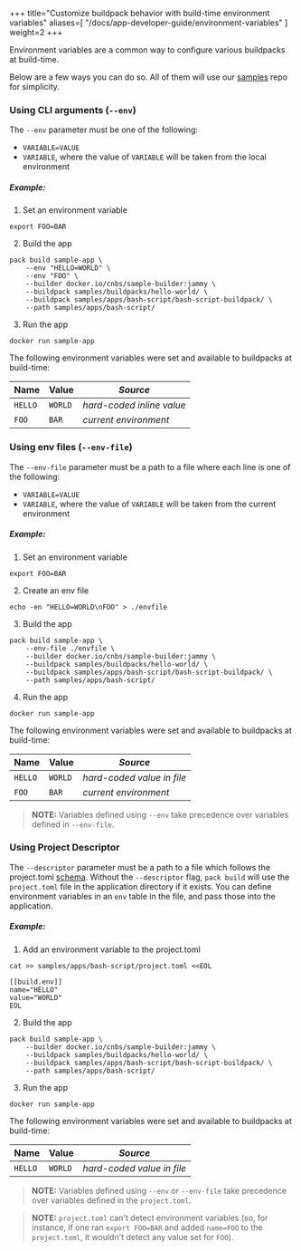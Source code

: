 
+++
title="Customize buildpack behavior with build-time environment variables"
aliases=[
  "/docs/app-developer-guide/environment-variables"
]
weight=2
+++

Environment variables are a common way to configure various buildpacks at build-time.

<!--more-->

Below are a few ways you can do so. All of them will use our [samples] repo for simplicity.

### Using CLI arguments (`--env`)

The `--env` parameter must be one of the following:

- `VARIABLE=VALUE`
- `VARIABLE`, where the value of `VARIABLE` will be taken from the local environment

##### Example:

1. Set an environment variable
```
export FOO=BAR
```
<!--+- "{{execute}}"+-->

2. Build the app
```
pack build sample-app \
    --env "HELLO=WORLD" \
    --env "FOO" \
    --builder docker.io/cnbs/sample-builder:jammy \
    --buildpack samples/buildpacks/hello-world/ \
    --buildpack samples/apps/bash-script/bash-script-buildpack/ \
    --path samples/apps/bash-script/
```
<!--+- "{{execute}}"+-->

3. Run the app
```
docker run sample-app
```
<!--+- "{{execute}}"+-->

The following environment variables were set and available to buildpacks at build-time:

| Name    | Value   |  _Source_                  |
|---------|---------|----------------------------|
| `HELLO` | `WORLD` | _hard-coded inline value_  |
| `FOO`   | `BAR`   | _current environment_      |


### Using env files (`--env-file`)

The `--env-file` parameter must be a path to a file where each line is one of the following:

- `VARIABLE=VALUE`
- `VARIABLE`, where the value of `VARIABLE` will be taken from the current environment

##### Example:

1. Set an environment variable
```
export FOO=BAR
```
<!--+- "{{execute}}"+-->

2. Create an env file
```
echo -en "HELLO=WORLD\nFOO" > ./envfile
```
<!--+- "{{execute}}"+-->

3. Build the app
```
pack build sample-app \
    --env-file ./envfile \
    --builder docker.io/cnbs/sample-builder:jammy \
    --buildpack samples/buildpacks/hello-world/ \
    --buildpack samples/apps/bash-script/bash-script-buildpack/ \
    --path samples/apps/bash-script/
```
<!--+- "{{execute}}"+-->

4. Run the app
```
docker run sample-app
```
<!--+- "{{execute}}"+-->

The following environment variables were set and available to buildpacks at build-time:

| Name    | Value   |  _Source_                  |
|---------|---------|----------------------------|
| `HELLO` | `WORLD` | _hard-coded value in file_ |
| `FOO`   | `BAR`   | _current environment_      |



> **NOTE:** Variables defined using `--env` take precedence over variables defined in `--env-file`.

### Using Project Descriptor
The `--descriptor` parameter must be a path to a file which follows the project.toml [schema][descriptor-schema].
Without the `--descriptor` flag, `pack build` will use the `project.toml` file in the application directory if it exists.
You can define environment variables in an `env` table in the file, and pass those into the application.

##### Example:

1. Add an environment variable to the project.toml

```
cat >> samples/apps/bash-script/project.toml <<EOL

[[build.env]]
name="HELLO"
value="WORLD"
EOL
```
<!--+- "{{execute}}"+-->

2. Build the app
```
pack build sample-app \
    --builder docker.io/cnbs/sample-builder:jammy \
    --buildpack samples/buildpacks/hello-world/ \
    --buildpack samples/apps/bash-script/bash-script-buildpack/ \
    --path samples/apps/bash-script/
```
<!--+- "{{execute}}"+-->

3. Run the app
```
docker run sample-app
```
<!--+- "{{execute}}"+-->

The following environment variables were set and available to buildpacks at build-time:

| Name    | Value   |  _Source_                  |
|---------|---------|----------------------------|
| `HELLO` | `WORLD` | _hard-coded value in file_ |


> **NOTE:** Variables defined using `--env` or `--env-file` take precedence over variables defined in the `project.toml`.

> **NOTE:** `project.toml` can't detect environment variables (so, for instance, if one ran `export FOO=BAR` and added
>`name=FOO` to the `project.toml`, it wouldn't detect any value set for `FOO`).

[descriptor-schema]: /docs/reference/project-descriptor/
[samples]: https://github.com/buildpacks/samples
